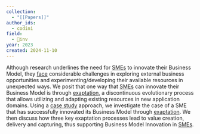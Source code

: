 ```yaml
---
collection:
  - "[[Papers]]"
author_ids:
  - codini
field:
  - 🐢inv
year: 2023
created: 2024-11-10
---
```


Although research underlines the need for [SMEs](https://www-sciencedirect-com.libproxy.mit.edu/topics/social-sciences/company "Learn more about SMEs from ScienceDirect's AI-generated Topic Pages") to innovate their Business Model, they [face](https://www-sciencedirect-com.libproxy.mit.edu/topics/agricultural-and-biological-sciences/face "Learn more about face from ScienceDirect's AI-generated Topic Pages") considerable challenges in exploring external business opportunities and experimenting/developing their available resources in unexpected ways. We posit that one way that [SMEs](https://www-sciencedirect-com.libproxy.mit.edu/topics/computer-science/small-and-medium-enterprise "Learn more about SMEs from ScienceDirect's AI-generated Topic Pages") can innovate their Business Model is through [exaptation](https://www-sciencedirect-com.libproxy.mit.edu/topics/agricultural-and-biological-sciences/exaptation "Learn more about exaptation from ScienceDirect's AI-generated Topic Pages"), a discontinuous evolutionary process that allows utilizing and adapting existing resources in new application domains. Using a [case study](https://www-sciencedirect-com.libproxy.mit.edu/topics/computer-science/case-study "Learn more about case study from ScienceDirect's AI-generated Topic Pages") approach, we investigate the case of a SME that has successfully innovated its Business Model through [exaptation](https://www-sciencedirect-com.libproxy.mit.edu/topics/agricultural-and-biological-sciences/exaptation "Learn more about exaptation from ScienceDirect's AI-generated Topic Pages"). We then discuss how three key exaptation processes lead to value creation, delivery and capturing, thus supporting Business Model Innovation in [SMEs](https://www-sciencedirect-com.libproxy.mit.edu/topics/social-sciences/company "Learn more about SMEs from ScienceDirect's AI-generated Topic Pages").
